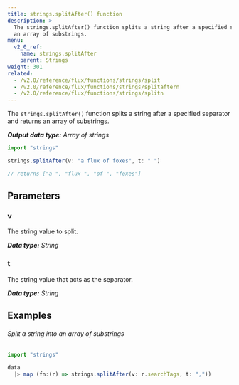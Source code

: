 ```yaml
---
title: strings.splitAfter() function
description: >
  The strings.splitAfter() function splits a string after a specified separator and returns
  an array of substrings.
menu:
  v2_0_ref:
    name: strings.splitAfter
    parent: Strings
weight: 301
related:
  - /v2.0/reference/flux/functions/strings/split
  - /v2.0/reference/flux/functions/strings/splitaftern
  - /v2.0/reference/flux/functions/strings/splitn
---
```


The `strings.splitAfter()` function splits a string after a specified separator and returns
an array of substrings.

_**Output data type:** Array of strings_

```js
import "strings"

strings.splitAfter(v: "a flux of foxes", t: " ")

// returns ["a ", "flux ", "of ", "foxes"]
```

## Parameters

### v
The string value to split.

_**Data type:** String_

### t
The string value that acts as the separator.

_**Data type:** String_

## Examples

###### Split a string into an array of substrings
```js
import "strings"

data
  |> map (fn:(r) => strings.splitAfter(v: r.searchTags, t: ","))
```
